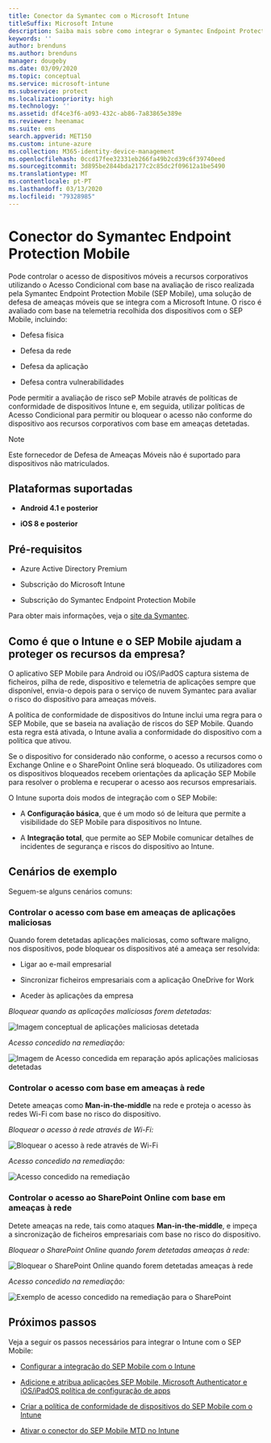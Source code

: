 ```yaml
---
title: Conector da Symantec com o Microsoft Intune
titleSuffix: Microsoft Intune
description: Saiba mais sobre como integrar o Symantec Endpoint Protection Mobile para controlar o acesso de dispositivos móveis aos seus recursos empresariais.
keywords: ''
author: brenduns
ms.author: brenduns
manager: dougeby
ms.date: 03/09/2020
ms.topic: conceptual
ms.service: microsoft-intune
ms.subservice: protect
ms.localizationpriority: high
ms.technology: ''
ms.assetid: df4ce3f6-a093-432c-ab86-7a83865e389e
ms.reviewer: heenamac
ms.suite: ems
search.appverid: MET150
ms.custom: intune-azure
ms.collection: M365-identity-device-management
ms.openlocfilehash: 0ccd17fee32331eb266fa49b2cd39c6f39740eed
ms.sourcegitcommit: 3d895be2844bda2177c2c85dc2f09612a1be5490
ms.translationtype: MT
ms.contentlocale: pt-PT
ms.lasthandoff: 03/13/2020
ms.locfileid: "79328985"
---
```

# <a name="symantec-endpoint-protection-mobile-connector"></a>Conector do Symantec Endpoint Protection Mobile

Pode controlar o acesso de dispositivos móveis a recursos corporativos utilizando o Acesso Condicional com base na avaliação de risco realizada pela Symantec Endpoint Protection Mobile (SEP Mobile), uma solução de defesa de ameaças móveis que se integra com a Microsoft Intune. O risco é avaliado com base na telemetria recolhida dos dispositivos com o SEP Mobile, incluindo:

- Defesa física

- Defesa da rede

- Defesa da aplicação

- Defesa contra vulnerabilidades

Pode permitir a avaliação de risco seP Mobile através de políticas de conformidade de dispositivos Intune e, em seguida, utilizar políticas de Acesso Condicional para permitir ou bloquear o acesso não conforme do dispositivo aos recursos corporativos com base em ameaças detetadas.

> [!NOTE]
> Este fornecedor de Defesa de Ameaças Móveis não é suportado para dispositivos não matriculados.

## <a name="supported-platforms"></a>Plataformas suportadas

- **Android 4.1 e posterior**

- **iOS 8 e posterior**

## <a name="pre-requisites"></a>Pré-requisitos

- Azure Active Directory Premium

- Subscrição do Microsoft Intune

- Subscrição do Symantec Endpoint Protection Mobile

Para obter mais informações, veja o [site da Symantec](https://www.skycure.com/skycure-microsoft-integration/).

## <a name="how-do-intune-and-sep-mobile-help-protect-your-company-resources"></a>Como é que o Intune e o SEP Mobile ajudam a proteger os recursos da empresa?

O aplicativo SEP Mobile para Android ou iOS/iPadOS captura sistema de ficheiros, pilha de rede, dispositivo e telemetria de aplicações sempre que disponível, envia-o depois para o serviço de nuvem Symantec para avaliar o risco do dispositivo para ameaças móveis.

A política de conformidade de dispositivos do Intune inclui uma regra para o SEP Mobile, que se baseia na avaliação de riscos do SEP Mobile. Quando esta regra está ativada, o Intune avalia a conformidade do dispositivo com a política que ativou.

Se o dispositivo for considerado não conforme, o acesso a recursos como o Exchange Online e o SharePoint Online será bloqueado. Os utilizadores com os dispositivos bloqueados recebem orientações da aplicação SEP Mobile para resolver o problema e recuperar o acesso aos recursos empresariais.

O Intune suporta dois modos de integração com o SEP Mobile:

- A **Configuração básica**, que é um modo só de leitura que permite a visibilidade do SEP Mobile para dispositivos no Intune.

- A **Integração total**, que permite ao SEP Mobile comunicar detalhes de incidentes de segurança e riscos do dispositivo ao Intune.

## <a name="sample-scenarios"></a>Cenários de exemplo

Seguem-se alguns cenários comuns:

### <a name="control-access-based-on-threats-from-malicious-apps"></a>Controlar o acesso com base em ameaças de aplicações maliciosas

Quando forem detetadas aplicações maliciosas, como software maligno, nos dispositivos, pode bloquear os dispositivos até a ameaça ser resolvida:

- Ligar ao e-mail empresarial

- Sincronizar ficheiros empresariais com a aplicação OneDrive for Work

- Aceder às aplicações da empresa

*Bloquear quando as aplicações maliciosas forem detetadas:*

![Imagem conceptual de aplicações maliciosas detetada](./media/skycure-mobile-threat-defense-connector/symantec-arch-1.png)

*Acesso concedido na remediação:*

![Imagem de Acesso concedida em reparação após aplicações maliciosas detetadas](./media/skycure-mobile-threat-defense-connector/symantec-arch-2.png)

### <a name="control-access-based-on-threat-to-network"></a>Controlar o acesso com base em ameaças à rede

Detete ameaças como **Man-in-the-middle** na rede e proteja o acesso às redes Wi-Fi com base no risco do dispositivo.

*Bloquear o acesso à rede através de Wi-Fi:*

![Bloquear o acesso à rede através de Wi-Fi](./media/skycure-mobile-threat-defense-connector/symantec-arch-3.png)

*Acesso concedido na remediação:*

![Acesso concedido na remediação](./media/skycure-mobile-threat-defense-connector/symantec-arch-4.png)

### <a name="control-access-to-sharepoint-online-based-on-threat-to-network"></a>Controlar o acesso ao SharePoint Online com base em ameaças à rede

Detete ameaças na rede, tais como ataques **Man-in-the-middle**, e impeça a sincronização de ficheiros empresariais com base no risco do dispositivo.

*Bloquear o SharePoint Online quando forem detetadas ameaças à rede:*

![Bloquear o SharePoint Online quando forem detetadas ameaças à rede](./media/skycure-mobile-threat-defense-connector/symantec-arch-5.png)

*Acesso concedido na remediação:*

![Exemplo de acesso concedido na remediação para o SharePoint](./media/skycure-mobile-threat-defense-connector/symantec-arch-6.png)

<!-- 
### Control access on unenrolled devices based on threats from malicious apps

When the Symantec Endpoint Protection Mobile Threat Defense solution considers a device to be infected:
![App protection policy blocks due to detected malware](./media/skycure-mobile-threat-defense-connector/symantec-app-policy-block.png)

Access is granted on remediation:

![Access is granted on remediation for App protection policy](./media/skycure-mobile-threat-defense-connector/symantec-app-policy-remediated.png)
-->

## <a name="next-steps"></a>Próximos passos

Veja a seguir os passos necessários para integrar o Intune com o SEP Mobile:

- [Configurar a integração do SEP Mobile com o Intune](skycure-mtd-connector-integration.md)

- [Adicione e atribua aplicações SEP Mobile, Microsoft Authenticator e iOS/iPadOS política de configuração de apps](mtd-apps-ios-app-configuration-policy-add-assign.md)

- [Criar a política de conformidade de dispositivos do SEP Mobile com o Intune](mtd-device-compliance-policy-create.md)

- [Ativar o conector do SEP Mobile MTD no Intune](mtd-connector-enable.md)
